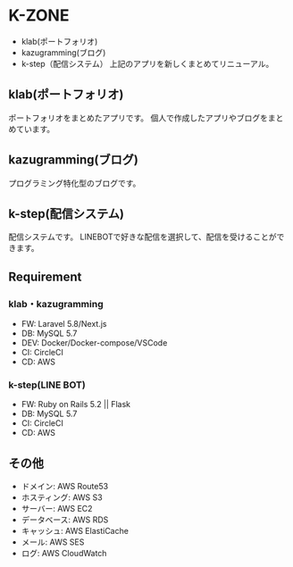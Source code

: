 # K-ZONE
- klab(ポートフォリオ)
- kazugramming(ブログ)
- k-step（配信システム）
上記のアプリを新しくまとめてリニューアル。

## klab(ポートフォリオ)
ポートフォリオをまとめたアプリです。
個人で作成したアプリやブログをまとめています。

## kazugramming(ブログ)
プログラミング特化型のブログです。

## k-step(配信システム)
配信システムです。
LINEBOTで好きな配信を選択して、配信を受けることができます。

## Requirement
### klab・kazugramming
- FW: Laravel 5.8/Next.js
- DB: MySQL 5.7
- DEV: Docker/Docker-compose/VSCode
- CI: CircleCI
- CD: AWS

### k-step(LINE BOT)
- FW: Ruby on Rails 5.2 || Flask
- DB: MySQL 5.7
- CI: CircleCI
- CD: AWS

## その他
- ドメイン: AWS Route53
- ホスティング: AWS S3
- サーバー: AWS EC2
- データベース: AWS RDS
- キャッシュ: AWS ElastiCache
- メール: AWS SES
- ログ: AWS CloudWatch





